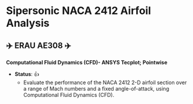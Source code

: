 # Sipersonic NACA 2412 Airfoil Analysis

## :airplane: ERAU AE308 :airplane:


**Computational Fluid Dynamics (CFD)- ANSYS Tecplot; Pointwise**
- **__Status__**: :+1:
  - Evaluate the performance of the NACA 2412 2-D airfoil section over a range of Mach numbers and a fixed angle-of-attack, using Computational Fluid Dynamics (CFD).
  
